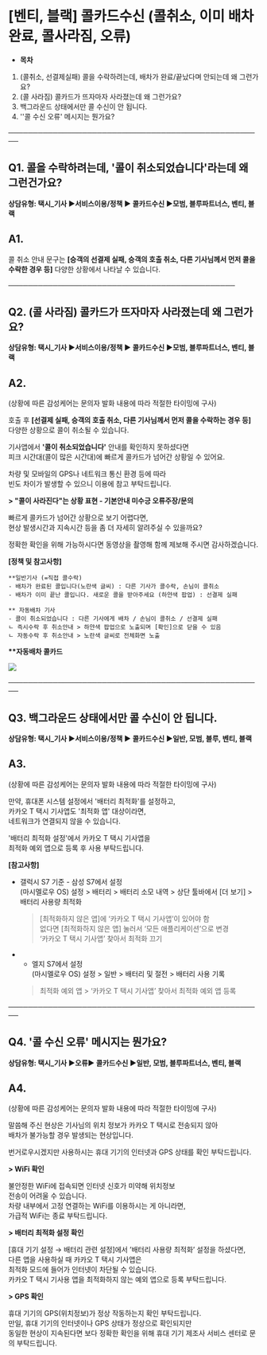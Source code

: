 # [벤티, 블랙] 콜카드수신 (콜취소, 이미 배차 완료, 콜사라짐, 오류)

* **목차**

1. (콜취소, 선결제실패) 콜을 수락하려는데, 배차가 완료/끝났다며 안되는데 왜 그런가요?
2. (콜 사라짐) 콜카드가 뜨자마자 사라졌는데 왜 그런가요?
3. 백그라운드 상태에서만 콜 수신이 안 됩니다.
4. ''콜 수신 오류' 메시지는 뭔가요?

────────────────────────────────────────────────────

**Q1.** **콜을 수락하려는데, '콜이 취소되었습니다'라는데 왜 그런건가요?**
-----------------------------------------------

**상담유형: **택시\_기사 ▶서비스이용/정책 ▶ 콜카드수신 ▶모범, 블루파트너스, 벤티, 블랙****

**A1.**
-------

콜 취소 안내 문구는 **[승객의 선결제 실패, 승객의 호출 취소, 다른 기사님께서 먼저 콜을 수락한 경우 등]** 다양한 상황에서 나타날 수 있습니다.

──────────────────────────────────────────────

**Q2.** **(콜 사라짐) 콜카드가 뜨자마자 사라졌는데 왜 그런가요?**
-------------------------------------------

**상담유형: **택시\_기사 ▶서비스이용/정책 ▶ 콜카드수신 ▶모범, 블루파트너스, 벤티, 블랙****

**A2.**
-------

(상황에 따른 감성케어는 문의자 발화 내용에 따라 적절한 타이밍에 구사)

호출 후 **[선결제 실패, 승객의 호출 취소, 다른 기사님께서 먼저 콜을 수락하는 경우 등]** 다양한 상황으로 콜이 취소될 수 있습니다.

기사앱에서 **'콜이 취소되었습니다'** 안내를 확인하지 못하셨다면   
피크 시간대(콜이 많은 시간대)에 빠르게 콜카드가 넘어간 상황일 수 있어요.

차량 및 모바일의 GPS나 네트워크 통신 환경 등에 따라  
빈도 차이가 발생할 수 있으니 이용에 참고 부탁드립니다.

**> "콜이 사라진다"는 상황 표현 - 기본안내 미수긍 오류주장/문의**

빠르게 콜카드가 넘어간 상황으로 보기 어렵다면,   
현상 발생시간과 지속시간 등을 좀 더 자세히 알려주실 수 있을까요?

정확한 확인을 위해 가능하시다면 동영상을 촬영해 함께 제보해 주시면 감사하겠습니다.

**[정책 및 참고사항]**

```
**일반기사 (=직접 콜수락)  
- 배차가 완료된 콜입니다(노란색 글씨) : 다른 기사가 콜수락, 손님이 콜취소  
- 배차가 이미 끝난 콜입니다. 새로운 콜을 받아주세요 (하얀색 팝업) : 선결제 실패  
  
** 자동배차 기사  
- 콜이 취소되었습니다 : 다른 기사에게 배차 / 손님이 콜취소 / 선결제 실패  
ㄴ 즉시수락 후 취소안내 > 하얀색 팝업으로 노출되며 [확인]으로 닫을 수 있음  
ㄴ 자동수락 후 취소안내 > 노란색 글씨로 전체화면 노출
```

**\*\*자동배차 콜카드**

![](https://kakaomobilitysupport.zendesk.com/hc/article_attachments/40557842985241)

────────────────────────────────────────────────────

**Q3.** **백그라운드 상태에서만 콜 수신이 안 됩니다.**
------------------------------------

**상담유형: **택시\_기사 ▶서비스이용/정책 ▶ 콜카드수신 ▶일반, 모범, 블루, 벤티, 블랙****

**A3.**
-------

(상황에 따른 감성케어는 문의자 발화 내용에 따라 적절한 타이밍에 구사)

만약, 휴대폰 시스템 설정에서 '배터리 최적화'를 설정하고,   
카카오 T 택시 기사앱도 '최적화 앱' 대상이라면,   
네트워크가 연결되지 않을 수 있습니다.

'배터리 최적화 설정'에서 카카오 T 택시 기사앱을   
최적화 예외 앱으로 등록 후 사용 부탁드립니다.

**[참고사항]**

* 갤럭시 S7 기준 - 삼성 S7에서 설정   
  (마시멜로우 OS) 설정 > 배터리 > 배터리 소모 내역 > 상단 툴바에서 [더 보기] > 배터리 사용량 최적화   
  > [최적화하지 않은 앱]에 ‘카카오 T 택시 기사앱’이 있어야 함   
  > 없다면 [최적화하지 않은 앱] 눌러서 ‘모든 애플리케이션’으로 변경   
  > ‘카카오 T 택시 기사앱’ 찾아서 최적화 끄기
* - 엘지 S7에서 설정   
  (마시멜로우 OS) 설정 > 일반 > 배터리 및 절전 > 배터리 사용 기록   
  > 최적화 예외 앱 > ‘카카오 T 택시 기사앱’ 찾아서 최적화 예외 앱 등록

────────────────────────────────────────────────────

**Q4.** **'콜 수신 오류' 메시지는 뭔가요?**
-------------------------------

**상담유형: **택시\_기사 ▶오류▶ 콜카드수신 ▶일반, 모범, 블루파트너스, 벤티, 블랙****

**A4.**
-------

(상황에 따른 감성케어는 문의자 발화 내용에 따라 적절한 타이밍에 구사)

말씀해 주신 현상은 기사님의 위치 정보가 카카오 T 택시로 전송되지 않아   
배차가 불가능할 경우 발생되는 현상입니다.

번거로우시겠지만 사용하시는 휴대 기기의 인터넷과 GPS 상태를 확인 부탁드립니다.

**> WiFi 확인**

불안정한 WiFi에 접속되면 인터넷 신호가 미약해 위치정보   
전송이 어려울 수 있습니다.   
차량 내부에서 고정 연결하는 WiFi를 이용하시는 게 아니라면,   
가급적 WiFi는 종료 부탁드립니다.

**> 배터리 최적화 설정 확인**

[휴대 기기 설정 → 배터리 관련 설정]에서 ’배터리 사용량 최적화’ 설정을 하셨다면,  
다른 앱을 사용하실 때 카카오 T 택시 기사앱은   
최적화 모드에 들어가 인터넷이 차단될 수 있습니다.   
카카오 T 택시 기사용 앱을 최적화하지 않는 예외 앱으로 등록 부탁드립니다.

**> GPS 확인**

휴대 기기의 GPS(위치정보)가 정상 작동하는지 확인 부탁드립니다.  
만일, 휴대 기기의 인터넷이나 GPS 상태가 정상으로 확인되지만  
동일한 현상이 지속된다면 보다 정확한 확인을 위해 휴대 기기 제조사 서비스 센터로 문의 부탁드립니다.